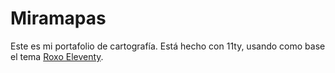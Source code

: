 # Miramapas

Este es mi portafolio de cartografía. Está hecho con 11ty, usando como base el tema [Roxo Eleventy](https://roxo-eleventy.staticmania.com/).
